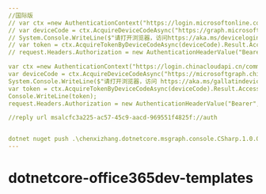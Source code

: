 ```yaml
---
//国际版
// var ctx =new AuthenticationContext("https://login.microsoftonline.com/common/oauth2");
// var deviceCode = ctx.AcquireDeviceCodeAsync("https://graph.microsoft.com","cfc3a225-ac57-45c9-aacd-969551f4825f").Result;
// System.Console.WriteLine($"请打开浏览器，访问https://aka.ms/devicelogin,并以 {deviceCode.UserCode} 登陆");
// var token = ctx.AcquireTokenByDeviceCodeAsync(deviceCode).Result.AccessToken;
// request.Headers.Authorization = new AuthenticationHeaderValue("Bearer",token);

var ctx =new AuthenticationContext("https://login.chinacloudapi.cn/common/oauth2");
var deviceCode = ctx.AcquireDeviceCodeAsync("https://microsoftgraph.chinacloudapi.cn","d430823c-5613-4b1a-8d39-78f29c549f3e").Result;
System.Console.WriteLine($"请打开浏览器，访问 https://aka.ms/gallatindevicelogin,并以 {deviceCode.UserCode} 登陆");
var token = ctx.AcquireTokenByDeviceCodeAsync(deviceCode).Result.AccessToken;
Console.WriteLine(token);
request.Headers.Authorization = new AuthenticationHeaderValue("Bearer",token);

//reply url msalcfc3a225-ac57-45c9-aacd-969551f4825f://auth


dotnet nuget push .\chenxizhang.dotnetcore.msgraph.console.CSharp.1.0.0.nupkg -s https://www.nuget.org/api/v2/package
---
```

# dotnetcore-office365dev-templates